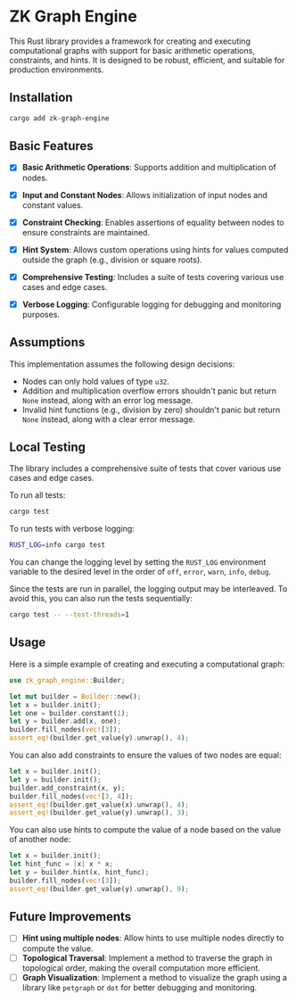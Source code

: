 # ZK Graph Engine

This Rust library provides a framework for creating and executing computational graphs with support for basic arithmetic operations, constraints, and hints. It is designed to be robust, efficient, and suitable for production environments.


## Installation

```bash
cargo add zk-graph-engine
```


## Basic Features

- [x]  **Basic Arithmetic Operations**: Supports addition and multiplication of nodes.
- [x]  **Input and Constant Nodes**: Allows initialization of input nodes and constant values.
- [x]  **Constraint Checking**: Enables assertions of equality between nodes to ensure constraints are maintained.
- [x]  **Hint System**: Allows custom operations using hints for values computed outside the graph (e.g., division or square roots).
- [x]  **Comprehensive Testing**: Includes a suite of tests covering various use cases and edge cases.
- [x]  **Verbose Logging**: Configurable logging for debugging and monitoring purposes.


## Assumptions

This implementation assumes the following design decisions:

- Nodes can only hold values of type `u32`.
- Addition and multiplication overflow errors shouldn't panic but return `None` instead, along with an error log message.
- Invalid hint functions (e.g., division by zero) shouldn't panic but return `None` instead, along with a clear error message.


## Local Testing

The library includes a comprehensive suite of tests that cover various use cases and edge cases.

To run all tests:

```bash
cargo test
```

To run tests with verbose logging:

```bash
RUST_LOG=info cargo test
```

You can change the logging level by setting the `RUST_LOG` environment variable to the desired level in the order of `off`, `error`, `warn`, `info`, `debug`.

Since the tests are run in parallel, the logging output may be interleaved. To avoid this, you can also run the tests sequentially:

```bash
cargo test -- --test-threads=1
```


## Usage

Here is a simple example of creating and executing a computational graph:

```rust
use zk_graph_engine::Builder;

let mut builder = Builder::new();
let x = builder.init();
let one = builder.constant(1);
let y = builder.add(x, one);
builder.fill_nodes(vec![3]);
assert_eq!(builder.get_value(y).unwrap(), 4);
```

You can also add constraints to ensure the values of two nodes are equal:

```rust
let x = builder.init();
let y = builder.init();
builder.add_constraint(x, y);
builder.fill_nodes(vec![3, 4]);
assert_eq!(builder.get_value(x).unwrap(), 4);
assert_eq!(builder.get_value(y).unwrap(), 3);
```

You can also use hints to compute the value of a node based on the value of another node:

```rust
let x = builder.init();
let hint_func = |x| x * x;
let y = builder.hint(x, hint_func);
builder.fill_nodes(vec![3]);
assert_eq!(builder.get_value(y).unwrap(), 9);
```

## Future Improvements

- [ ] **Hint using multiple nodes**: Allow hints to use multiple nodes directly to compute the value.
- [ ] **Topological Traversal**: Implement a method to traverse the graph in topological order, making the overall computation more efficient.
- [ ] **Graph Visualization**: Implement a method to visualize the graph using a library like `petgraph` or `dot` for better debugging and monitoring.
